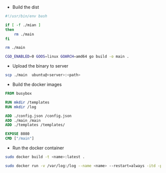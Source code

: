 + Build the dist

```bash
#!/usr/bin/env bash

if [ -f ./mian ]
then
	rm ./main
fi

rm ./main

CGO_ENABLED=0 GOOS=linux GOARCH=amd64 go build -o main .
```

+ Upload the binary to server

```bash
scp ./main  ubuntu@<server>:<path>
```

+ Build the docker images

```Dockerfile
FROM busybox

RUN mkdir /templates
RUN mkdir /log

ADD ./config.json /config.json
ADD ./main /main
ADD ./templates /templates/

EXPOSE 8080
CMD ["/main"]
```

+ Run the docker container

```bash
sudo docker build -t <name>:latest .

sudo docker run -v /var/log:/log --name <name> --restart=always -itd -p 8080:8080 <name>
```
